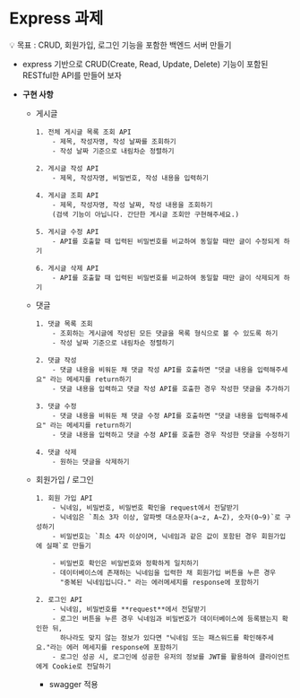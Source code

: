 # Express 과제


<aside>

    
💡 목표 : CRUD, 회원가입, 로그인 기능을 포함한 백엔드 서버 만들기

</aside>

- express 기반으로 CRUD(Create, Read, Update, Delete) 기능이 포함된 RESTful한 API를 만들어 보자
  

- **구현 사항**
        
  - 게시글

        1. 전체 게시글 목록 조회 API
            - 제목, 작성자명, 작성 날짜를 조회하기
            - 작성 날짜 기준으로 내림차순 정렬하기
              
        2. 게시글 작성 API
            - 제목, 작성자명, 비밀번호, 작성 내용을 입력하기
              
        4. 게시글 조회 API
            - 제목, 작성자명, 작성 날짜, 작성 내용을 조회하기 
            (검색 기능이 아닙니다. 간단한 게시글 조회만 구현해주세요.)

        5. 게시글 수정 API
            - API를 호출할 때 입력된 비밀번호를 비교하여 동일할 때만 글이 수정되게 하기
              
        6. 게시글 삭제 API
            - API를 호출할 때 입력된 비밀번호를 비교하여 동일할 때만 글이 삭제되게 하기

  - 댓글
    
        1. 댓글 목록 조회
            - 조회하는 게시글에 작성된 모든 댓글을 목록 형식으로 볼 수 있도록 하기
            - 작성 날짜 기준으로 내림차순 정렬하기
              
        2. 댓글 작성
            - 댓글 내용을 비워둔 채 댓글 작성 API를 호출하면 "댓글 내용을 입력해주세요" 라는 메세지를 return하기
            - 댓글 내용을 입력하고 댓글 작성 API를 호출한 경우 작성한 댓글을 추가하기
              
        3. 댓글 수정
            - 댓글 내용을 비워둔 채 댓글 수정 API를 호출하면 "댓글 내용을 입력해주세요" 라는 메세지를 return하기
            - 댓글 내용을 입력하고 댓글 수정 API를 호출한 경우 작성한 댓글을 수정하기
              
        4. 댓글 삭제
            - 원하는 댓글을 삭제하기

  
  - 회원가입 / 로그인
        
        1. 회원 가입 API
            - 닉네임, 비밀번호, 비밀번호 확인을 request에서 전달받기
            - 닉네임은 `최소 3자 이상, 알파벳 대소문자(a~z, A~Z), 숫자(0~9)`로 구성하기
            - 비밀번호는 `최소 4자 이상이며, 닉네임과 같은 값이 포함된 경우 회원가입에 실패`로 만들기
  
            - 비밀번호 확인은 비밀번호와 정확하게 일치하기
            - 데이터베이스에 존재하는 닉네임을 입력한 채 회원가입 버튼을 누른 경우
              "중복된 닉네임입니다." 라는 에러메세지를 response에 포함하기
    
        2. 로그인 API
            - 닉네임, 비밀번호를 **request**에서 전달받기
            - 로그인 버튼을 누른 경우 닉네임과 비밀번호가 데이터베이스에 등록됐는지 확인한 뒤,
              하나라도 맞지 않는 정보가 있다면 "닉네임 또는 패스워드를 확인해주세요."라는 에러 메세지를 response에 포함하기
            - 로그인 성공 시, 로그인에 성공한 유저의 정보를 JWT를 활용하여 클라이언트에게 Cookie로 전달하기
          
              
        
              
    - swagger 적용
